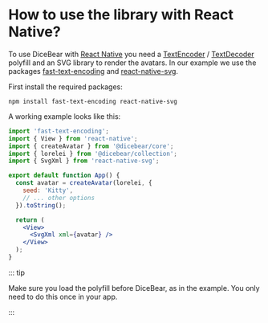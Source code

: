 # How to use the library with React Native?

To use DiceBear with [React Native](https://reactnative.dev/) you need a
[TextEncoder](https://developer.mozilla.org/en-US/docs/Web/API/TextEncoder) /
[TextDecoder](https://developer.mozilla.org/en-US/docs/Web/API/TextDescoder)
polyfill and an SVG library to render the avatars. In our example we use the
packages [fast-text-encoding](https://www.npmjs.com/package/fast-text-encoding)
and [react-native-svg](https://www.npmjs.com/package/react-native-svg).

First install the required packages:

```
npm install fast-text-encoding react-native-svg
```

A working example looks like this:

```jsx
import 'fast-text-encoding';
import { View } from 'react-native';
import { createAvatar } from '@dicebear/core';
import { lorelei } from '@dicebear/collection';
import { SvgXml } from 'react-native-svg';

export default function App() {
  const avatar = createAvatar(lorelei, {
    seed: 'Kitty',
    // ... other options
  }).toString();

  return (
    <View>
      <SvgXml xml={avatar} />
    </View>
  );
}
```

::: tip

Make sure you load the polyfill before DiceBear, as in the example. You only
need to do this once in your app.

:::

